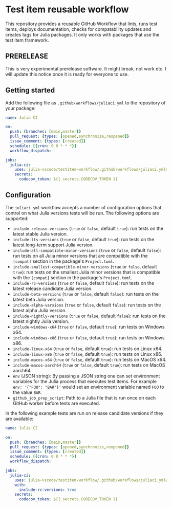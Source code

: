 # Test item reusable workflow

This repository provides a reusable GitHub Workflow that lints, runs test items, deploys documentation, checks for compatability updates and creates tags for Julia packages. It only works with packages that use the test item framework.

## PRERELEASE

This is very experimental prerelease software. It might break, not work etc. I will update this notice once it is ready for everyone to use.

## Getting started

Add the following file as `.github/workflows/juliaci.yml` to the repository of your package:

```yml
name: Julia CI

on:
  push: {branches: [main,master]}
  pull_request: {types: [opened,synchronize,reopened]}
  issue_comment: {types: [created]}
  schedule: [{cron: 0 0 * * *}]
  workflow_dispatch:

jobs:
  julia-ci:
    uses: julia-vscode/testitem-workflow/.github/workflows/juliaci.yml@v1
    secrets:
      codecov_token: ${{ secrets.CODECOV_TOKEN }}
```

## Configuration

The `juliaci.yml` workflow accepts a number of configuration options that control on what Julia versions tests will be run. The following options are supported:
- `include-release-versions` (`true` or `false`, default `true`): run tests on the latest stable Julia version.
- `include-lts-versions` (`true` or `false`, default `true`): run tests on the latest long-term support Julia version.
- `include-all-compatible-minor-versions` (`true` or `false`, default `false`): run tests on all Julia minor versions that are compatible with the `[compat]` section in the package's `Project.toml`.
- `include-smallest-compatible-minor-versions` (`true` or `false`, default `true`): run tests on the smallest Julia minor versions that is compatible with the `[compat]` section in the package's `Project.toml`.
- `include-rc-versions` (`true` or `false`, default `false`): run tests on the latest release candidate Julia version.
- `include-beta-versions` (`true` or `false`, default `false`): run tests on the latest beta Julia version.
- `include-alpha-versions` (`true` or `false`, default `false`): run tests on the latest alpha Julia version.
- `include-nightly-versions` (`true` or `false`, default `false`): run tests on the latest nightly Julia version.
- `include-windows-x64` (`true` or `false`, default `true`): run tests on Windows x64.
- `include-windows-x86` (`true` or `false`, default `true`): run tests on Windows x86.
- `include-linux-x64` (`true` or `false`, default `true`): run tests on Linux x64.
- `include-linux-x86` (`true` or `false`, default `true`): run tests on Linux x86.
- `include-macos-x64` (`true` or `false`, default `true`): run tests on MacOS x64.
- `include-macos-aarch64` (`true` or `false`, default `true`): run tests on MacOS aarch64.
- `env` (JSON string): By passing a JSON string one can set environment variables for the Julia process that executes test items. For example `env: '{"FOO": "BAR"}'` would set an environment variable named `FOO` to the value `BAR`.
- `github_job_prep_script`: Path to a Julia file that is run once on each GitHub worker before tests are executed.

In the following example tests are run on release candidate versions if they are available:

```yml
name: Julia CI

on:
  push: {branches: [main,master]}
  pull_request: {types: [opened,synchronize,reopened]}
  issue_comment: {types: [created]}
  schedule: [{cron: 0 0 * * *}]
  workflow_dispatch:

jobs:
  julia-ci:
    uses: julia-vscode/testitem-workflow/.github/workflows/juliaci.yml@v1
    with:
      include-rc-versions: true
    secrets:
      codecov_token: ${{ secrets.CODECOV_TOKEN }}
```
